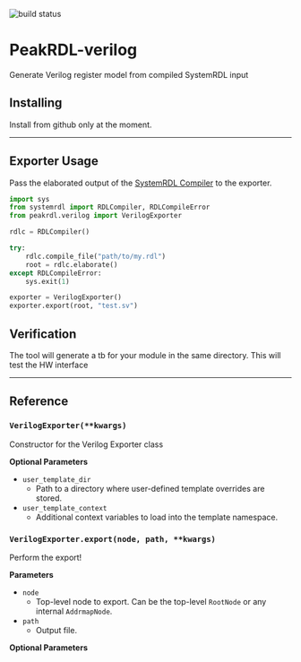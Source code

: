 ![build status](https://github.com/hughjackson/PeakRDL-verilog/actions/workflows/actions.yml/badge.svg)

# PeakRDL-verilog
Generate Verilog register model from compiled SystemRDL input

## Installing
Install from github only at the moment.

--------------------------------------------------------------------------------

## Exporter Usage
Pass the elaborated output of the [SystemRDL Compiler](http://systemrdl-compiler.readthedocs.io)
to the exporter.

```python
import sys
from systemrdl import RDLCompiler, RDLCompileError
from peakrdl.verilog import VerilogExporter

rdlc = RDLCompiler()

try:
    rdlc.compile_file("path/to/my.rdl")
    root = rdlc.elaborate()
except RDLCompileError:
    sys.exit(1)

exporter = VerilogExporter()
exporter.export(root, "test.sv")
```

## Verification
The tool will generate a tb for your module in the same directory. This will test the HW interface

--------------------------------------------------------------------------------

## Reference

### `VerilogExporter(**kwargs)`
Constructor for the Verilog Exporter class

**Optional Parameters**

* `user_template_dir`
    * Path to a directory where user-defined template overrides are stored.
* `user_template_context`
    * Additional context variables to load into the template namespace.

### `VerilogExporter.export(node, path, **kwargs)`
Perform the export!

**Parameters**

* `node`
    * Top-level node to export. Can be the top-level `RootNode` or any internal `AddrmapNode`.
* `path`
    * Output file.

**Optional Parameters**

